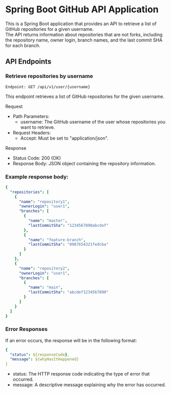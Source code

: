 # Spring Boot GitHub API Application
This is a Spring Boot application that provides an API to retrieve a list of GitHub repositories for a given username.  
The API returns information about repositories that are not forks, including the repository name, owner login, branch names, and the last commit SHA for each branch.

## API Endpoints
### Retrieve repositories by username
``
Endpoint: GET /api/v1/user/{username}
``

This endpoint retrieves a list of GitHub repositories for the given username.

Request
- Path Parameters:
  - username: The GitHub username of the user whose repositories you want to retrieve.
- Request Headers:
  - Accept: Must be set to "application/json".

Response
- Status Code: 200 (OK)
- Response Body: JSON object containing the repository information.

### Example response body:

```yaml
{
  "repositories": [
    {
      "name": "repository1",
      "ownerLogin": "user1",
      "branches": [
        {
          "name": "master",
          "lastCommitSha": "1234567890abcdef"
        },
        {
          "name": "feature-branch",
          "lastCommitSha": "0987654321fedcba"
        }
      ]
    },
    {
      "name": "repository2",
      "ownerLogin": "user1",
      "branches": [
        {
          "name": "main",
          "lastCommitSha": "abcdef1234567890"
        }
      ]
    }
  ]
}
```

### Error Responses
If an error occurs, the response will be in the following format:
```yaml
{
  "status": ${responseCode},
  "message": ${whyHasItHappened}
}
```

- status: The HTTP response code indicating the type of error that occurred.
- message: A descriptive message explaining why the error has occurred.
